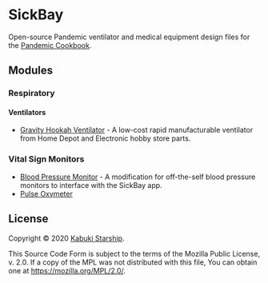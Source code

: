 # SickBay

Open-source Pandemic ventilator and medical equipment design files for the [Pandemic Cookbook](https://pandemiccookbook.org).

## Modules

### Respiratory

#### Ventilators

* [Gravity Hookah Ventilator](./respiratory/ventilators/ventilator.gravity_hookah) - A low-cost rapid manufacturable ventilator from Home Depot and Electronic hobby store parts.

### Vital Sign Monitors

* [Blood Pressure Monitor](./vital_sign_monitors/blood_pressure_monitor) - A modification for off-the-self blood pressure monitors to interface with the SickBay app.
* [Pulse Oxymeter](./vital_sign_monitors/pulse_oxymeter)

## License

Copyright © 2020 [Kabuki Starship](https://kabukistarship.com).

This Source Code Form is subject to the terms of the Mozilla Public License, v. 2.0. If a copy of the MPL was not distributed with this file, You can obtain one at <https://mozilla.org/MPL/2.0/>.
